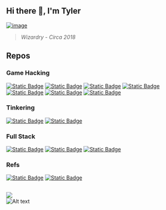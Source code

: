 ## Hi there 👋, I'm Tyler

<a href="https://github.com/gopro2027/ParadiseGTA/blob/main/ParadiseGTA_optimized_2020/Mods.h#L12642">![image](https://github.com/user-attachments/assets/4a9cd0b3-ebab-4e96-a6e7-91f1708ddfa6)</a><br>
  
> *Wizardry - Circa 2018*


## Repos
### Game Hacking
[![Static Badge](https://img.shields.io/badge/GTA_V_RCE_CVE--2023--24059-C++/PowerPC-green)](https://github.com/gopro2027/GTAOnline-RCE)
[![Static Badge](https://img.shields.io/badge/GTA_V_Mod-C++/PowerPC-green)](https://github.com/gopro2027/ParadiseGTA)
[![Static Badge](https://img.shields.io/badge/RDR2_Mod-C++/x86-green)](https://github.com/gopro2027/RDR2Playground)
[![Static Badge](https://img.shields.io/badge/CoD_WAW-C++/PowerPC-green)](https://github.com/gopro2027/ParadiseWAW)
[![Static Badge](https://img.shields.io/badge/CoD_BO2-C++/PowerPC-green)](https://github.com/gopro2027/ParadiseBO2)
[![Static Badge](https://img.shields.io/badge/GTA_V_Mass_Messaging-C++/x86-green)](https://github.com/gopro2027/GTAOnline-Mass-Messaging)
[![Static Badge](https://img.shields.io/badge/Need_For_Speed_Hot_Persuit_2010-C++/PowerPC-green)](https://github.com/gopro2027/NFS_Hot_Pursuit_Native_Caller)
### Tinkering
[![Static Badge](https://img.shields.io/badge/OASMan-C++/Embedded/ESP32/Android-green)](https://github.com/gopro2027/ArduinoAirSuspensionController)
[![Static Badge](https://img.shields.io/badge/Lithophane-Python-green)](https://github.com/gopro2027/lithophane-keychain-maker)
### Full Stack

[![Static Badge](https://img.shields.io/badge/Flask_Stripe_SPA-Python/Flask-green)](https://github.com/gopro2027/flask-stripe-spa)
[![Static Badge](https://img.shields.io/badge/Minecraft_LTS-Java-green)](https://github.com/gopro2027/Minecraft-LTS-Launcher)
[![Static Badge](https://img.shields.io/badge/SPRX_Encryption-C++/PowerPC/Java-green)](https://github.com/gopro2027/ParadiseSPRX-Encryption)

### Refs
[![Static Badge](https://img.shields.io/badge/Youtube-green)](https://www.youtube.com/@gopro2027)
[![Static Badge](https://img.shields.io/badge/VividAesthetic-Car_Parts-green)](https://vividaesthetic.com/)

##

![](https://komarev.com/ghpvc/?username=gopro2027)<br>
![Alt text](https://spotify-recently-played-readme.vercel.app/api?user=gopro_2027&count=5)<br>
